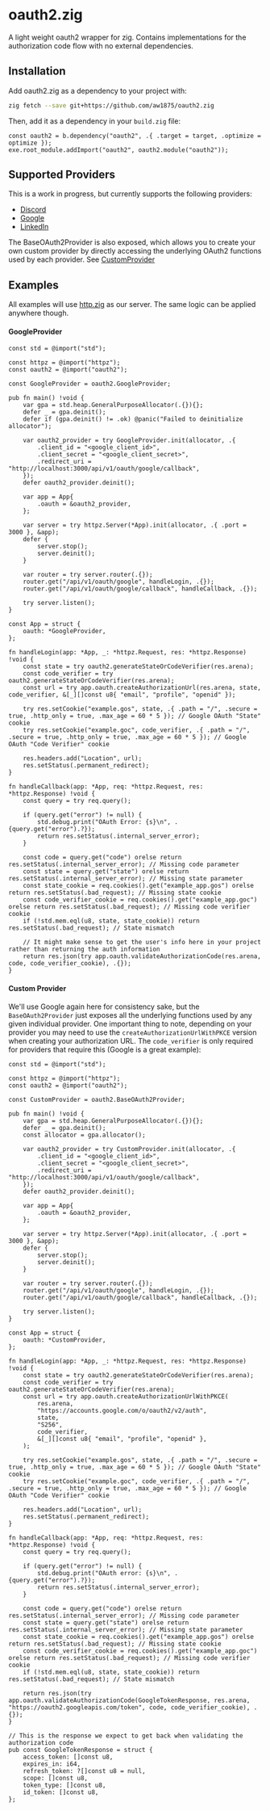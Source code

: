 # oauth2.zig

A light weight oauth2 wrapper for zig. Contains implementations for the authorization code flow with no external dependencies.

## Installation

Add oauth2.zig as a dependency to your project with:

```sh
zig fetch --save git+https://github.com/aw1875/oauth2.zig
```

Then, add it as a dependency in your `build.zig` file:

```zig
const oauth2 = b.dependency("oauth2", .{ .target = target, .optimize = optimize });
exe.root_module.addImport("oauth2", oauth2.module("oauth2"));
```

## Supported Providers

This is a work in progress, but currently supports the following providers:
- [Discord](https://discord.com/developers/docs/topics/oauth2)
- [Google](https://developers.google.com/identity/protocols/oauth2)
- [LinkedIn](https://docs.microsoft.com/en-us/linkedin/shared/authentication/authorization-code-flow)

The BaseOAuth2Provider is also exposed, which allows you to create your own custom provider by directly accessing the underlying OAuth2 functions used by each provider. See [CustomProvider](#custom-provider)

## Examples

All examples will use [http.zig](https://github.com/karlseguin/http.zig) as our server. The same logic can be applied anywhere though.

#### GoogleProvider

```zig
const std = @import("std");

const httpz = @import("httpz");
const oauth2 = @import("oauth2");

const GoogleProvider = oauth2.GoogleProvider;

pub fn main() !void {
    var gpa = std.heap.GeneralPurposeAllocator(.{}){};
    defer _ = gpa.deinit();
    defer if (gpa.deinit() != .ok) @panic("Failed to deinitialize allocator");

    var oauth2_provider = try GoogleProvider.init(allocator, .{
        .client_id = "<google_client_id>",
        .client_secret = "<google_client_secret>",
        .redirect_uri = "http://localhost:3000/api/v1/oauth/google/callback",
    });
    defer oauth2_provider.deinit();

    var app = App{
        .oauth = &oauth2_provider,
    };

    var server = try httpz.Server(*App).init(allocator, .{ .port = 3000 }, &app);
    defer {
        server.stop();
        server.deinit();
    }

    var router = try server.router(.{});
    router.get("/api/v1/oauth/google", handleLogin, .{});
    router.get("/api/v1/oauth/google/callback", handleCallback, .{});

    try server.listen();
}

const App = struct {
    oauth: *GoogleProvider,
};

fn handleLogin(app: *App, _: *httpz.Request, res: *httpz.Response) !void {
    const state = try oauth2.generateStateOrCodeVerifier(res.arena);
    const code_verifier = try oauth2.generateStateOrCodeVerifier(res.arena);
    const url = try app.oauth.createAuthorizationUrl(res.arena, state, code_verifier, &[_][]const u8{ "email", "profile", "openid" });

    try res.setCookie("example.gos", state, .{ .path = "/", .secure = true, .http_only = true, .max_age = 60 * 5 }); // Google OAuth "State" cookie
    try res.setCookie("example.goc", code_verifier, .{ .path = "/", .secure = true, .http_only = true, .max_age = 60 * 5 }); // Google OAuth "Code Verifier" cookie

    res.headers.add("Location", url);
    res.setStatus(.permanent_redirect);
}

fn handleCallback(app: *App, req: *httpz.Request, res: *httpz.Response) !void {
    const query = try req.query();

    if (query.get("error") != null) {
        std.debug.print("OAuth Error: {s}\n", .{query.get("error").?});
        return res.setStatus(.internal_server_error);
    }

    const code = query.get("code") orelse return res.setStatus(.internal_server_error); // Missing code parameter
    const state = query.get("state") orelse return res.setStatus(.internal_server_error); // Missing state parameter
    const state_cookie = req.cookies().get("example_app.gos") orelse return res.setStatus(.bad_request); // Missing state cookie
    const code_verifier_cookie = req.cookies().get("example_app.goc") orelse return res.setStatus(.bad_request); // Missing code verifier cookie
    if (!std.mem.eql(u8, state, state_cookie)) return res.setStatus(.bad_request); // State mismatch

    // It might make sense to get the user's info here in your project rather than returning the auth information
    return res.json(try app.oauth.validateAuthorizationCode(res.arena, code, code_verifier_cookie), .{});
}
```

#### Custom Provider

We'll use Google again here for consistency sake, but the `BaseOAuth2Provider` just exposes all the underlying functions used by any given individual provider.
One important thing to note, depending on your provider you may need to use the `createAuthorizationUrlWithPKCE` version when creating your authorization URL.
The `code_verifier` is only required for providers that require this (Google is a great example):

```zig
const std = @import("std");

const httpz = @import("httpz");
const oauth2 = @import("oauth2");

const CustomProvider = oauth2.BaseOAuth2Provider;

pub fn main() !void {
    var gpa = std.heap.GeneralPurposeAllocator(.{}){};
    defer _ = gpa.deinit();
    const allocator = gpa.allocator();

    var oauth2_provider = try CustomProvider.init(allocator, .{
        .client_id = "<google_client_id>",
        .client_secret = "<google_client_secret>",
        .redirect_uri = "http://localhost:3000/api/v1/oauth/google/callback",
    });
    defer oauth2_provider.deinit();

    var app = App{
        .oauth = &oauth2_provider,
    };

    var server = try httpz.Server(*App).init(allocator, .{ .port = 3000 }, &app);
    defer {
        server.stop();
        server.deinit();
    }

    var router = try server.router(.{});
    router.get("/api/v1/oauth/google", handleLogin, .{});
    router.get("/api/v1/oauth/google/callback", handleCallback, .{});

    try server.listen();
}

const App = struct {
    oauth: *CustomProvider,
};

fn handleLogin(app: *App, _: *httpz.Request, res: *httpz.Response) !void {
    const state = try oauth2.generateStateOrCodeVerifier(res.arena);
    const code_verifier = try oauth2.generateStateOrCodeVerifier(res.arena);
    const url = try app.oauth.createAuthorizationUrlWithPKCE(
        res.arena,
        "https://accounts.google.com/o/oauth2/v2/auth",
        state,
        "S256",
        code_verifier,
        &[_][]const u8{ "email", "profile", "openid" },
    );

    try res.setCookie("example.gos", state, .{ .path = "/", .secure = true, .http_only = true, .max_age = 60 * 5 }); // Google OAuth "State" cookie
    try res.setCookie("example.goc", code_verifier, .{ .path = "/", .secure = true, .http_only = true, .max_age = 60 * 5 }); // Google OAuth "Code Verifier" cookie

    res.headers.add("Location", url);
    res.setStatus(.permanent_redirect);
}

fn handleCallback(app: *App, req: *httpz.Request, res: *httpz.Response) !void {
    const query = try req.query();

    if (query.get("error") != null) {
        std.debug.print("OAuth error: {s}\n", .{query.get("error").?});
        return res.setStatus(.internal_server_error);
    }

    const code = query.get("code") orelse return res.setStatus(.internal_server_error); // Missing code parameter
    const state = query.get("state") orelse return res.setStatus(.internal_server_error); // Missing state parameter
    const state_cookie = req.cookies().get("example_app.gos") orelse return res.setStatus(.bad_request); // Missing state cookie
    const code_verifier_cookie = req.cookies().get("example_app.goc") orelse return res.setStatus(.bad_request); // Missing code verifier cookie
    if (!std.mem.eql(u8, state, state_cookie)) return res.setStatus(.bad_request); // State mismatch

    return res.json(try app.oauth.validateAuthorizationCode(GoogleTokenResponse, res.arena, "https://oauth2.googleapis.com/token", code, code_verifier_cookie), .{});
}

// This is the response we expect to get back when validating the authorization code
pub const GoogleTokenResponse = struct {
    access_token: []const u8,
    expires_in: i64,
    refresh_token: ?[]const u8 = null,
    scope: []const u8,
    token_type: []const u8,
    id_token: []const u8,
};
```
